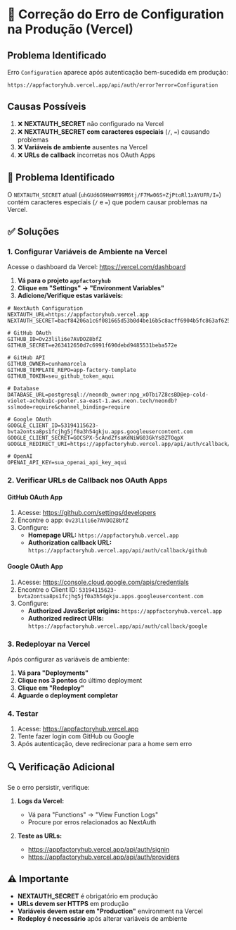# 🚨 Correção do Erro de Configuration na Produção (Vercel)

## Problema Identificado
Erro `Configuration` aparece após autenticação bem-sucedida em produção:
```
https://appfactoryhub.vercel.app/api/auth/error?error=Configuration
```

## Causas Possíveis
1. ❌ **NEXTAUTH_SECRET** não configurado na Vercel
2. ❌ **NEXTAUTH_SECRET com caracteres especiais** (`/`, `=`) causando problemas
3. ❌ **Variáveis de ambiente** ausentes na Vercel
4. ❌ **URLs de callback** incorretas nos OAuth Apps

## 🚨 Problema Identificado
O `NEXTAUTH_SECRET` atual (`uhGUd6G9HmWY99M6tj/F7Mw06S+ZjPtoRl1xAYUFR/I=`) contém caracteres especiais (`/` e `=`) que podem causar problemas na Vercel.

## ✅ Soluções

### 1. Configurar Variáveis de Ambiente na Vercel

Acesse o dashboard da Vercel: https://vercel.com/dashboard

1. **Vá para o projeto `appfactoryhub`**
2. **Clique em "Settings" → "Environment Variables"**
3. **Adicione/Verifique estas variáveis:**

```env
# NextAuth Configuration
NEXTAUTH_URL=https://appfactoryhub.vercel.app
NEXTAUTH_SECRET=bacf84206a1c6f081665d53b0d4be16b5c8acff6904b5fc863af6250b4eb10bd

# GitHub OAuth
GITHUB_ID=Ov23lili6e7AVDOZ8bfZ
GITHUB_SECRET=e263412650d7c6991f690debd9485531beba572e

# GitHub API
GITHUB_OWNER=cunhamarcela
GITHUB_TEMPLATE_REPO=app-factory-template
GITHUB_TOKEN=seu_github_token_aqui

# Database
DATABASE_URL=postgresql://neondb_owner:npg_xOTbi7Z8csBD@ep-cold-violet-achoku1c-pooler.sa-east-1.aws.neon.tech/neondb?sslmode=require&channel_binding=require

# Google OAuth
GOOGLE_CLIENT_ID=53194115623-bvta2ontsa8ps1fcjhg5jf0a3h54gkju.apps.googleusercontent.com
GOOGLE_CLIENT_SECRET=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
GOOGLE_REDIRECT_URI=https://appfactoryhub.vercel.app/api/auth/callback/google

# OpenAI
OPENAI_API_KEY=sua_openai_api_key_aqui
```

### 2. Verificar URLs de Callback nos OAuth Apps

#### GitHub OAuth App
1. Acesse: https://github.com/settings/developers
2. Encontre o app: `Ov23lili6e7AVDOZ8bfZ`
3. Configure:
   - **Homepage URL:** `https://appfactoryhub.vercel.app`
   - **Authorization callback URL:** `https://appfactoryhub.vercel.app/api/auth/callback/github`

#### Google OAuth App
1. Acesse: https://console.cloud.google.com/apis/credentials
2. Encontre o Client ID: `53194115623-bvta2ontsa8ps1fcjhg5jf0a3h54gkju.apps.googleusercontent.com`
3. Configure:
   - **Authorized JavaScript origins:** `https://appfactoryhub.vercel.app`
   - **Authorized redirect URIs:** `https://appfactoryhub.vercel.app/api/auth/callback/google`

### 3. Redeployar na Vercel

Após configurar as variáveis de ambiente:
1. **Vá para "Deployments"**
2. **Clique nos 3 pontos** do último deployment
3. **Clique em "Redeploy"**
4. **Aguarde o deployment completar**

### 4. Testar

1. Acesse: https://appfactoryhub.vercel.app
2. Tente fazer login com GitHub ou Google
3. Após autenticação, deve redirecionar para a home sem erro

## 🔍 Verificação Adicional

Se o erro persistir, verifique:

1. **Logs da Vercel:**
   - Vá para "Functions" → "View Function Logs"
   - Procure por erros relacionados ao NextAuth

2. **Teste as URLs:**
   - https://appfactoryhub.vercel.app/api/auth/signin
   - https://appfactoryhub.vercel.app/api/auth/providers

## ⚠️ Importante

- **NEXTAUTH_SECRET** é obrigatório em produção
- **URLs devem ser HTTPS** em produção
- **Variáveis devem estar em "Production"** environment na Vercel
- **Redeploy é necessário** após alterar variáveis de ambiente
